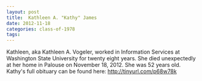 ```yaml
---
layout: post
title:  Kathleen A. "Kathy" James
date: 2012-11-18
categories: class-of-1978
tags: 
---
```

Kathleen, aka Kathleen A. Vogeler, worked in Information Services at Washington State University for twenty eight years. She died unexpectedly at her home in Palouse on November 18, 2012. She was 52 years old. Kathy's full obituary can be found here:  http://tinyurl.com/p68w78k
